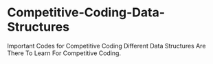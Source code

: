 # Competitive-Coding-Data-Structures
Important Codes for Competitive Coding
Different Data Structures Are There To Learn For Competitive Coding.
